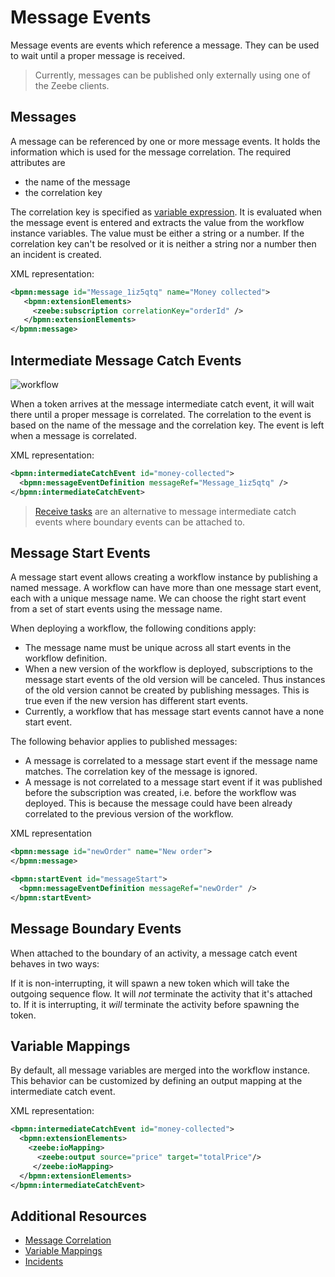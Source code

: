 # Message Events

Message events are events which reference a message. They can be used to wait until a proper message is received.

> Currently, messages can be published only externally using one of the Zeebe clients.

## Messages

A message can be referenced by one or more message events. It holds the information which is used for the message correlation. The required attributes are

* the name of the message
* the correlation key

The correlation key is specified as [variable expression](reference/variables.html#access-variables). It is evaluated when the message event is entered and extracts the value from the workflow instance variables. The value must be either a string or a number. If the correlation key can't be resolved or it is neither a string nor a number then an incident is created.

XML representation:

```xml
<bpmn:message id="Message_1iz5qtq" name="Money collected">
   <bpmn:extensionElements>
     <zeebe:subscription correlationKey="orderId" />
   </bpmn:extensionElements>
</bpmn:message>
```

## Intermediate Message Catch Events

![workflow](/bpmn-workflows/message-catch-event-example.png)

When a token arrives at the message intermediate catch event, it will wait there until a proper message is correlated. The correlation to the event is based on the name of the message and the correlation key. The event is left when a message is correlated.

XML representation:

```xml
<bpmn:intermediateCatchEvent id="money-collected">
  <bpmn:messageEventDefinition messageRef="Message_1iz5qtq" />
</bpmn:intermediateCatchEvent>
```

> [Receive tasks](/bpmn-workflows/receive-tasks.html) are an alternative to message intermediate catch events where boundary events can be attached to.

## Message Start Events

A message start event allows creating a workflow instance by publishing a named message.
A workflow can have more than one message start event, each with a unique message name.
We can choose the right start event from a set of start events using the message name.

When deploying a workflow, the following conditions apply:
* The message name must be unique across all start events in the workflow definition.
* When a new version of the workflow is deployed, subscriptions to the message start events of the old version will be canceled. Thus instances of the old version cannot be created by publishing messages. This is true even if the new version has different start events.
* Currently, a workflow that has message start events cannot have a none start event.

The following behavior applies to published messages:
* A message is correlated to a message start event if the message name matches. The correlation key of the message is ignored.
* A message is not correlated to a message start event if it was published before the subscription was created, i.e. before the workflow was deployed. This is because the message could have been already correlated to the previous version of the workflow.

XML representation

```xml
<bpmn:message id="newOrder" name="New order">
</bpmn:message>

<bpmn:startEvent id="messageStart">
  <bpmn:messageEventDefinition messageRef="newOrder" />
</bpmn:startEvent>
```

## Message Boundary Events

When attached to the boundary of an activity, a message catch event behaves in two ways:

If it is non-interrupting, it will spawn a new token which will take the outgoing sequence flow. It will *not* terminate the activity that it's attached to. If it is interrupting, it *will* terminate the activity before spawning the token.

## Variable Mappings

By default, all message variables are merged into the workflow instance. This behavior can be customized by defining an output mapping at the  intermediate catch event.

XML representation:

```xml
<bpmn:intermediateCatchEvent id="money-collected">
  <bpmn:extensionElements>
    <zeebe:ioMapping>
      <zeebe:output source="price" target="totalPrice"/>
     </zeebe:ioMapping>
  </bpmn:extensionElements>
</bpmn:intermediateCatchEvent>
```

## Additional Resources

* [Message Correlation](reference/message-correlation.html)
* [Variable Mappings](reference/variables.html#inputoutput-variable-mapping)
* [Incidents](/reference/incidents.html)
